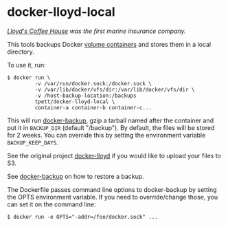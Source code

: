 # docker-lloyd-local
*[Lloyd's Coffee House](http://en.wikipedia.org/wiki/Lloyd%27s_Coffee_House)
was the first marine insurance company.*

This tools backups Docker [volume containers](http://docs.docker.io/en/latest/use/working_with_volumes/#creating-and-mounting-a-data-volume-container)
and stores them in a local directory.

To use it, run:

    $ docker run \
             -v /var/run/docker.sock:/docker.sock \
             -v /var/lib/docker/vfs/dir:/var/lib/docker/vfs/dir \
             -v /host-backup-location:/backups
             tpett/docker-lloyd-local \
             container-a container-b container-c...

This will run [docker-backup](https://github.com/discordianfish/docker-backup),
gzip a tarball named after the container and put it in `BACKUP_DIR`
(default "/backup"). By default, the files will be stored for 2 weeks.
You can override this by setting the environment variable
`BACKUP_KEEP_DAYS`.

See the original project
[docker-lloyd](https://github.com/discordianfish/docker-lloyd) if you
would like to upload your files to S3.

See [docker-backup](https://github.com/discordianfish/docker-backup) on
how to restore a backup.

The Dockerfile passes command line options to docker-backup by setting the OPTS
environment variable. If you need to override/change those, you can set it on
the command line:

    $ docker run -e OPTS="-addr=/foo/docker.sock" ...
